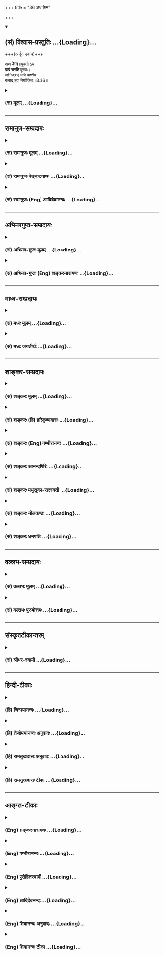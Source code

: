 +++
title = "36 अथ केन"

+++
<div class="js_include" newlevelforh1="2" title="(सं) विश्वास-प्रस्तुतिः" unfilled url="/purANam_vaiShNavam/mahAbhAratam/06-bhIShma-parva/03-bhagavad-gItA-parva/saMskRtam/vishvAsa-prastutiH/03_karma-yogaH/36_atha_kena.md">
<details open><summary><h2>(सं) विश्वास-प्रस्तुतिः ...{Loading}...</h2></summary>

+++(अर्जुन उवाच)+++

अथ **केन** प्रयुक्तो ऽयं  
**पापं चरति** पूरुषः।  
अनिच्छन्न् अपि वार्ष्णेय  
बलाद् इव नियोजितः॥3.36॥
</details>
</div>
<div class="js_include collapsed" newlevelforh1="3" title="(सं) मूलम्" unfilled url="/purANam_vaiShNavam/mahAbhAratam/06-bhIShma-parva/03-bhagavad-gItA-parva/saMskRtam/mUlam/03_karma-yogaH/36_atha_kena.md">
<details><summary><h3>(सं) मूलम् ...{Loading}...</h3></summary>

अर्जुन उवाच  
अथ केन प्रयुक्तोऽयं पापं चरति पूरुषः।  
अनिच्छन्नपि वार्ष्णेय बलादिव नियोजितः।।3.36।।
</details>
</div>


_________________
## रामानुज-सम्प्रदायः
<div class="js_include collapsed" newlevelforh1="3" title="(सं) रामानुजः मूलम्" unfilled url="/purANam_vaiShNavam/mahAbhAratam/06-bhIShma-parva/03-bhagavad-gItA-parva/saMskRtam/rAmAnujaH/mUlam/03_karma-yogaH/36_atha_kena.md">
<details><summary><h3>(सं) रामानुजः मूलम् ...{Loading}...</h3></summary>

।।3.36।। अर्जुन उवाच **अथ अयं** ज्ञानयोगाय प्रवृत्तः **पूरुषः** स्वयं
विषयान् अनुभवितुम् **अनिच्छन् अपि केन प्रयुक्तो** विषयानुभवरूपं **पापं
बलात् नियोजित इव चरति।**

</details>
</div>
<div class="js_include collapsed" newlevelforh1="3" title="(सं) रामानुजः वेङ्कटनाथः" unfilled url="/purANam_vaiShNavam/mahAbhAratam/06-bhIShma-parva/03-bhagavad-gItA-parva/saMskRtam/rAmAnujaH/venkaTanAthaH/03_karma-yogaH/36_atha_kena.md">
<details><summary><h3>(सं) रामानुजः वेङ्कटनाथः ...{Loading}...</h3></summary>

  
  
।।3.36।। ननुसदृशं चेष्टते 3।33 इत्यादिना वासनानुवर्तित्वमुक्तम् वासना च
चेतनस्येच्छाद्वारेण प्रवर्तिका एवं च सति ज्ञानयोगमिच्छतस्तद्विरोधितया
विषयानुभवमनिच्छतोऽपि कथं वासनाविषयानुभवे प्रवृत्तिहेतुः इति पृच्छति अथ
केनेति। अत्रअनिच्छमानोऽपि बलादाताड्येव नियोजितः इतियादवप्रकाशपाठोऽपपाठः।
अथशब्दोऽत्र प्रश्नार्थकः कात्स्न्र्यपरो वा। ज्ञानवानपीति ज्ञानवत्त्वेन
निर्दिष्टपरामर्शकोऽयंशब्द इत्यभिप्रायेणोक्तंअयं ज्ञानयोगाय प्रवृत्त इति।
न ह्ययं वासनयाऽप्यनिच्छापूर्वं प्रवर्तते चेतनत्वादिति पुरुषशब्दस्य भावः।
अनिच्छन्तोऽपि वायूदकादिप्रेरिताः प्रवर्तन्ते तद्वदत्रापि केनचित्प्रेरकेण
बलवता भवितव्यमिति मत्वोक्तंबलादित्यादि। बलादिव नियोजितः इत्यस्य
केनेत्यादिप्रश्नविरुद्धावगतार्थतां परिहर्तुं क्रमभेदेनान्वय उक्तः।
वायूदकादिबलान्नियोजितो यथाऽनिच्छिन्नप्याचरति तथाऽयमप्याचरति तत्र केन
प्रयुक्त इति प्रश्नार्थः।  
  

</details>
</div>
<div class="js_include collapsed" newlevelforh1="3" title="(सं) रामानुजः (Eng) आदिदेवानन्दः" unfilled url="/purANam_vaiShNavam/mahAbhAratam/06-bhIShma-parva/03-bhagavad-gItA-parva/saMskRtam/rAmAnujaH/english/AdidevAnandaH/03_karma-yogaH/36_atha_kena.md">
<details><summary><h3>(सं) रामानुजः (Eng) आदिदेवानन्दः ...{Loading}...</h3></summary>

3.36 Arjuna said Impelled by what does a man practising Jnana Yoga commit sin in the form of experiencing the objects of the senses, as if constrained by force, even against his own will not to experience the objects of the senses.

</details>
</div>


_________________
## अभिनवगुप्त-सम्प्रदायः
<div class="js_include collapsed" newlevelforh1="3" title="(सं) अभिनव-गुप्तः मूलम्" unfilled url="/purANam_vaiShNavam/mahAbhAratam/06-bhIShma-parva/03-bhagavad-gItA-parva/saMskRtam/abhinava-guptaH/mUlam/03_karma-yogaH/36_atha_kena.md">
<details><summary><h3>(सं) अभिनव-गुप्तः मूलम् ...{Loading}...</h3></summary>

।।3.36।। अथेति। पापं पापतया विदन्नपि जनः कथं तत्र प्रवर्तते इति प्रशनः।
अस्य प्रश्नस्योत्थापने अयमाशयः। स्वधर्मो यदि स्वहृदयादनपायि +++(S
हृदयानपायि )+++ त्वादत्याज्यः कथं तर्ह्यधर्माचरणमेषाम् +++(S omits तर्हि)+++ इति
कोऽयं स्वधर्मो नाम येनारिक्तो +++(S येन न रिक्तो N येनानतिरिक्तो)+++ जन्तुः
इत्युक्तं भवति।

</details>
</div>
<div class="js_include collapsed" newlevelforh1="3" title="(सं) अभिनव-गुप्तः (Eng) शङ्करनारायणः" unfilled url="/purANam_vaiShNavam/mahAbhAratam/06-bhIShma-parva/03-bhagavad-gItA-parva/saMskRtam/abhinava-guptaH/english/shankaranArAyaNaH/03_karma-yogaH/36_atha_kena.md">
<details><summary><h3>(सं) अभिनव-गुप्तः (Eng) शङ्करनारायणः ...{Loading}...</h3></summary>

3.36 Atha etc. The estion is this : Eventhough a man knows a sin to be a
sin, why does he proceed on it ; The idea in raising this estion is this
: If one's own duty cannot be (or should not be) given up, because it
does not vanish from one's own heart, then how to account for the sinful
acts of these men \[of the world\] ; This amounts to say : What is one's
own duty by which the creature is never deserted ; Eventhough one's own
duty rests in one's heart, the confusion (or evil) is created by the
interruption (or covering) of an intruder, and it is not created by the
absence of that duty-with this purport in mind, an answer to the above
estion-

</details>
</div>


_________________
## माध्व-सम्प्रदायः
<div class="js_include collapsed" newlevelforh1="3" title="(सं) मध्वः मूलम्" unfilled url="/purANam_vaiShNavam/mahAbhAratam/06-bhIShma-parva/03-bhagavad-gItA-parva/saMskRtam/madhvaH/mUlam/03_karma-yogaH/36_atha_kena.md">
<details><summary><h3>(सं) मध्वः मूलम् ...{Loading}...</h3></summary>

।।3.36।। बहवः कर्मकारणाः सन्ति क्रोधादयः कामश्च। तत्र को बलवानिति पृच्छति
अथेति। अथेत्यर्थान्तरंतयोर्न वशमागच्छेत् 3।34 इति प्रश्नप्रापकम्।

</details>
</div>
<div class="js_include collapsed" newlevelforh1="3" title="(सं) मध्वः जयतीर्थः" unfilled url="/purANam_vaiShNavam/mahAbhAratam/06-bhIShma-parva/03-bhagavad-gItA-parva/saMskRtam/madhvaH/jayatIrthaH/03_karma-yogaH/36_atha_kena.md">
<details><summary><h3>(सं) मध्वः जयतीर्थः ...{Loading}...</h3></summary>

।।3.36।। अथ केन इत्युर्जनप्रश्नोऽनुपपन्नः। तौ ह्यस्य परिपन्थिनौ 3।34 इति
रागद्वेषयोः परिपन्थित्वस्योक्तत्वात् न हि पापप्रयोजकत्वात्।
अन्यद्रागादेः पुरुषपरिपन्थित्वमित्यतः प्रश्नाभिप्रायमाह **बहव** इति।
कारणशब्दः करोतेर्ण्यन्तात्करणे ल्युडंतः स च त्रिलिङ्गः। अयमनुमान इति
भाष्ये प्रयोगात्। अथवा ण्यासश्रंथो युच् अष्टा.3।3।107 इति करणे युच्। अयं
च स्त्रीलिङ्गः। बहव इत्यपि स्त्रीलिङ्ग एव। वोतो गुणवचनात् अष्टा.4।1।44
इति विकल्पविधानात्। कर्मेति पापं विवक्षितम् द्वयोरेवोक्तत्वात् कथं बहव
इत्यनुवादः इत्यत आह **क्रोधादय** इति। पूर्वं भगवता द्वेषशब्देन
मदमत्सरादयोऽप्युपलक्षिताः अरिषड्वर्गप्रसिद्धेः। तदेतद्विदित्वैवमनुवदतीति
भावः। रागशब्देन कामः द्वेषशब्देन क्रोधादयश्च त्वयोक्ता इत्यर्थः। अस्य
प्रश्नस्य प्रकृते क उपयोगः इत्यत आह **अथे**ति। नास्य प्रकृतेन
हेतुहेतुमद्भावादिलक्षणासङ्गतिरिति स्वयमेव सूचितमित्यर्थः। अथेति
शब्देनार्थान्तरमेतदिति सूच्यते। तर्ह्यसङ्गतं न प्रष्टव्यमित्यतः
सङ्गत्यन्तराभावेऽपि प्रासङ्गिकी सङ्गतिरस्तीत्याशयवान् प्रसङ्गं दर्शयति
**तयोरि**ति। अत्रापि यो बलवांस्तं प्रति महान्तं प्रयत्नं करिष्यामीति
भावेन प्रश्नो युक्त एवेति भावः।

</details>
</div>


_________________
## शाङ्कर-सम्प्रदायः
<div class="js_include collapsed" newlevelforh1="3" title="(सं) शङ्करः मूलम्" unfilled url="/purANam_vaiShNavam/mahAbhAratam/06-bhIShma-parva/03-bhagavad-gItA-parva/saMskRtam/shankaraH/mUlam/03_karma-yogaH/36_atha_kena.md">
<details><summary><h3>(सं) शङ्करः मूलम् ...{Loading}...</h3></summary>


यद्य् अपि अनर्थमूलम् ध्यायतो विषयान् पुंसः (गीता 2.62) इति रागद्वेषौ ह्यस्य परिपन्थिनौ इति च +उक्तम्,  
विक्षिप्तम् अनवधारितं च तदुक्तम्।

तत् संक्षिप्तं निश्चितं च इदम् एवेति ज्ञातुम् इच्छन् अर्जुनः उवाच ज्ञाते हि तस्मिन् तदुच्छेदाय यत्नं कुर्याम् इति अर्जुन उवाच -

।।3.36।। **अथ केन** हेतुभूतेन **प्रयुक्तः** सन् राज्ञेव भृत्यः **अयं
पापं** कर्म **चरति** आचरति **पूरुषः** पुरुषः स्वयम् **अनिच्छन् अपि** हे
**वार्ष्णेय** वृष्णिकुलप्रसूत **बलात् इव नियोजितः** राज्ञेव इत्युक्तो
दृष्टान्तः।। शृणु त्वं तं वैरिणं सर्वानर्थकरं यं त्वं पृच्छसि इति भगवान्
उवाच

</details>
</div>
<div class="js_include collapsed" newlevelforh1="3" title="(सं) शङ्करः (हि) हरिकृष्णदासः" unfilled url="/purANam_vaiShNavam/mahAbhAratam/06-bhIShma-parva/03-bhagavad-gItA-parva/saMskRtam/shankaraH/hindI/harikRShNadAsaH/03_karma-yogaH/36_atha_kena.md">
<details><summary><h3>(सं) शङ्करः (हि) हरिकृष्णदासः ...{Loading}...</h3></summary>

।।3.36।। अर्जुन बोला यद्यपि ध्यायतो विषयान् पुंसः रागद्वेषौ ह्यस्य
परिपन्थिनौ इत्यादि प्रकरणोंमें अनर्थका मूल कारणबतलाया गया पर वह
भिन्नभिन्न प्रकरणोंमें और अनिश्चितरूपसे कहा गया है। इसलिये वह अनर्थोंका
कारण ठीक यही है। इस प्रकार निश्चयपूर्वक और संक्षेपसे जाननेमें आ जाय तो
मैं उसके उच्छेदके लिये प्रयत्न करूँ इस विचारसे उसके जाननेकी इच्छा करता
हुआ अर्जुन बोला हे वृष्णिकुलमें उत्पन्न हुए कृष्ण किस प्रधान कारणसे
प्रयुक्त किया हुआ यह पुरुष स्वयं न चाहता हुआ भी राजासे प्रयुक्त किये हुए
सेवककी तरह बलपूर्वक लगाया हुआसा पापकर्मका आचरण किया करता है। जिसको तू
पूछता है सर्व अनर्थोंके कारणरूप उस वैरीके विषयमें सुन ( इस उद्देश्यसे )
भगवान् बोले आचार्य पहले भगवान् शब्दका अर्थ करते हैं। सम्पूर्ण ऐश्वर्य
धर्म यश लक्ष्मी वैराग्य और मोक्ष इन छःका नाम भग है यह ऐश्वर्य आदि छहों
गुण बिना प्रतिबन्धके सम्पूर्णतासे जिस वासुदेवमें सदा रहते हैं। तथा
उत्पत्ति और प्रलयको भूतोंके आने और जानेको एवं विद्या और अविद्याको जो
जानता है उसका नाम भगवान् है अतः उत्पत्ति आदि सब विषयोंको जो भलीभाँति
जानते हैं वे वासुदेव भगवान् नामसे वाच्य हैं।

</details>
</div>
<div class="js_include collapsed" newlevelforh1="3" title="(सं) शङ्करः (Eng) गम्भीरानन्दः" unfilled url="/purANam_vaiShNavam/mahAbhAratam/06-bhIShma-parva/03-bhagavad-gItA-parva/saMskRtam/shankaraH/english/gambhIrAnandaH/03_karma-yogaH/36_atha_kena.md">
<details><summary><h3>(सं) शङ्करः (Eng) गम्भीरानन्दः ...{Loading}...</h3></summary>

Although the root cause of evil was stated in, 'In the case of a
person who dwells on objects' (2.62) and 'because they (attraction
and repulsion) are his adversaries' (34), that was presented desultorily
and vaguely. Wishing to know it briefly and definitely as, 'This is
thus, to be sure', Arjuna, with the idea, 'When this indeed becomes
known, I shall make effort for its eradication', said:


3.36 Atha, now then; varsneya, O scion of the Vrsni dynasty; being
prayuktah, impelled; kena, by what acting as the cause; as a servant is
by a king, does ayam, this; purusah, man; carati, commit; papam, sin, a
sinful act; api, even; anicchan, against his wish, though not himself
willing; niyojitah, being constrained; balat, by force; iva, as it
were-as if by a king, which illustration has already been given; The
Lord (Bhaga-van) said: 'You hear about that enemy, the source of all
evil, of which you ask-.' 'Bhaga is said to consist of all kinds of
majesty, virtue, fame, beauty, detachment as well as Liberation
\[Liberation stands for its cause, Illumination.\], (V.P.6.5.74). That
Vasudeva, in whom reside for ever, unimpeded and in their fullness, the
six alities of majesty etc. and who has the knowledge of such subjects
as creation etc., is called Bhaga-van. 'He is spoken of as Bhaga-van who
is aware of creation and dissolution, gain and loss, \[Gain and loss
stand for future prosperity and adversity.\] ignorance and Illumination
of all beings' (ibid. 78).

</details>
</div>
<div class="js_include collapsed" newlevelforh1="3" title="(सं) शङ्करः आनन्दगिरिः" unfilled url="/purANam_vaiShNavam/mahAbhAratam/06-bhIShma-parva/03-bhagavad-gItA-parva/saMskRtam/shankaraH/AnandagiriH/03_karma-yogaH/36_atha_kena.md">
<details><summary><h3>(सं) शङ्करः आनन्दगिरिः ...{Loading}...</h3></summary>

।।3.36।। प्रागेवानर्थमूलस्योक्तत्वात्पुनस्तज्जिज्ञासया
प्रश्नानुपपत्तिरित्याशङ्क्याह **यद्यपीति।** विक्षिप्तं विविधेषु
प्रदेशेषु क्षिप्तं दर्शितमिति यावत् अनवधारितमनेकत्रोक्तत्वादनेकधा
विवेककामादिभिर्विकल्पितत्वादित्यर्थः। नन्वनर्थमूलं परिहर्तव्यं तत्किमिति
ज्ञातुमिष्यते तत्राह **ज्ञाते हीति।** कुर्यामिति। तज्ज्ञानमर्थवदिति
शेषः। वाक्यारम्भार्थत्वमथशब्दस्य गृहीत्वा प्रश्नवाक्यं व्याकरोति
**अथेत्यादिना।** अनिच्छतोऽपि बलादेव दुश्चरितप्रेरितत्वे दृष्टान्तमाचष्टे
**राज्ञेवेति।** विनियोज्यत्वस्येच्छासापेक्षत्वात्तदभावे तदसिद्धिमाशङ्क्य
प्रागुक्तं स्मारयति **राज्ञेवेत्युक्त इति।**

</details>
</div>
<div class="js_include collapsed" newlevelforh1="3" title="(सं) शङ्करः मधुसूदन-सरस्वती" unfilled url="/purANam_vaiShNavam/mahAbhAratam/06-bhIShma-parva/03-bhagavad-gItA-parva/saMskRtam/shankaraH/madhusUdana-sarasvatI/03_karma-yogaH/36_atha_kena.md">
<details><summary><h3>(सं) शङ्करः मधुसूदन-सरस्वती ...{Loading}...</h3></summary>

।।3.36।। तत्र काम्यप्रतिषिद्धकर्मप्रवृत्तिकारणमपनुद्य भगवन्मतमनुवर्तितं
तत्कारणावधारणाय ध्यायतो विषयान्पुंस इत्यादिना पूर्वमनर्थमूलमुक्तम्।
सांप्रतं च प्रकृतेर्गुणसंमूढा इत्यादिना बहुविस्तरं कथितम्। तत्र किं
सर्वाण्यपि समप्राधान्येन कारणानि अथवैकमेव मुख्यं कारणमितराणि तु
तत्सहकारीणि केवलम्। तत्राद्ये सर्वेषां पृथक्पृथङ्निवारणे महान्प्रयासः
स्यात्। अन्त्ये त्वेकस्मिन्नेव निराकृते कृतकृत्यता स्यादित्यतो ब्रूहि मे
केन हेतुना प्रयुक्तः प्रेरितोऽयं त्वन्मताननुवर्ती सर्वज्ञानविमूढः पुरुषः
पापमनर्थानुबन्धि सर्वं फलाभिसंधिपुरःसरं काम्यं चित्रादि शत्रुवधसाधनं च
श्येनादि प्रतिषिद्धं च कलञ्जभक्षणादि बहुविधं कर्माचरति स्वयं
कर्तुमनिच्छन्नपि। नतु निवृत्तिलक्षणं परमपुरुषार्थानुबन्धि त्वदुपदिष्टं
कर्मेच्छन्नपि करोति। नच पारतन्त्र्यं विनेत्थं संभवति। अतो येन बलादिव
नियोजितो राज्ञेव भृत्यस्त्वन्मतविरुद्धं सर्वानर्थानुबन्धित्वं जानन्नपि
तादृशं कर्माचरति तमनर्थमार्गप्रवर्तकं मां प्रति ब्रूहि ज्ञात्वा
समुच्छेदायेत्यर्थः। हे वार्ष्णेय वृष्णिवंशे मन्मातामहकुले
कृपयावतीर्णेतिसंबोधनेन वार्ष्णेयीसुतोऽहं त्वया नोपेक्षणीय इति सूचयति।

</details>
</div>
<div class="js_include collapsed" newlevelforh1="3" title="(सं) शङ्करः नीलकण्ठः" unfilled url="/purANam_vaiShNavam/mahAbhAratam/06-bhIShma-parva/03-bhagavad-gItA-parva/saMskRtam/shankaraH/nIlakaNThaH/03_karma-yogaH/36_atha_kena.md">
<details><summary><h3>(सं) शङ्करः नीलकण्ठः ...{Loading}...</h3></summary>

।।3.36।। ईश्वरो धर्माधर्मौ रागद्वेषौ वा पुरुषस्य प्रवर्तकौ भवत
इत्यात्मनोऽस्वातन्त्र्यं मन्वानोऽर्जुन उवाच **अथ केनेति।** केन
ईश्वरादीनामन्यतमेनान्येन वा प्रयुक्तः प्रवर्तितः सन् अयं पुरुषः
पापमनिष्टं चरति करोति। अनिच्छन्नित्यनेन रागद्वेषयोः प्रवर्तकत्वं
निरस्तम्। सति हि रागे इच्छा भवति। अत इच्छाया अभावाद्रागाभावः।
रागस्याप्रवर्तकत्वे तन्मूलभूतसंस्कारहेत्वोर्धर्माधर्मयोरप्रवर्तकत्वं
ततश्च तत्सापेक्षस्य ईश्वरस्यापीति सर्वेषामाक्षेपः। तस्मान्मुख्यं
प्रवर्तकं यत्तद्वाच्यमित्यर्थः। बलादिव नियोजितः विष्टिगृहीत इवेत्यर्थः।

</details>
</div>
<div class="js_include collapsed" newlevelforh1="3" title="(सं) शङ्करः धनपतिः" unfilled url="/purANam_vaiShNavam/mahAbhAratam/06-bhIShma-parva/03-bhagavad-gItA-parva/saMskRtam/shankaraH/dhanapatiH/03_karma-yogaH/36_atha_kena.md">
<details><summary><h3>(सं) शङ्करः धनपतिः ...{Loading}...</h3></summary>

।।3.36।। ध्यायतो विषयान् रागद्वेषौ ह्यस्य परिपन्थिनाविति पूर्वग्रन्थेनि
संसारपातहेतुभूतानि विस्तरेण भगवतोक्तानि तत्र संक्षिप्तं निश्चितमिदमेवेति
ज्ञातुमिच्छन्नर्जुन उवाच। ज्ञाते हि तस्मिंस्तदुच्छेदाय प्रयत्नं
कुर्यामित्यभिप्रायेण **अथेति।** केन हेतुभूतेन प्रयुक्तः प्रेरितः
सन्ननिच्छन्नपि बलादिव नियोजितो राज्ञेव भृत्योऽयं पुरुषः पापमाचरति यथा
त्वमजोऽपि केनचिदतिभक्तेन प्रार्थितः वृष्णिकुले जन्म लब्धवानसि तथेति
सूचयन्नाह **वार्ष्णेयेति।** तं वैरिणं ब्रूहीत्यर्थः।

</details>
</div>


_________________
## वल्लभ-सम्प्रदायः
<div class="js_include collapsed" newlevelforh1="3" title="(सं) वल्लभः मूलम्" unfilled url="/purANam_vaiShNavam/mahAbhAratam/06-bhIShma-parva/03-bhagavad-gItA-parva/saMskRtam/vallabhaH/mUlam/03_karma-yogaH/36_atha_kena.md">
<details><summary><h3>(सं) वल्लभः मूलम् ...{Loading}...</h3></summary>

।।3.36।। परधर्मकृतेः पापं पुण्यं च निजधर्मतः। इति ज्ञात्वा मतं पार्थः।
सन्दिहानोऽथ पृच्छति अथ केनेति। तयोर्न वशमागच्छेत् 3।37 इत्यत्यशक्यं
अस्वतन्त्रत्वात् रोगिवत्। परधर्मस्वधर्मानुष्ठाने वैपरीत्यमिति पापाचरणे
तु केनचित्प्रवर्त्तकेन प्राकृतेनापि भाव्यमिति अतःकेन इति प्रश्नः।

</details>
</div>
<div class="js_include collapsed" newlevelforh1="3" title="(सं) वल्लभः पुरुषोत्तमः" unfilled url="/purANam_vaiShNavam/mahAbhAratam/06-bhIShma-parva/03-bhagavad-gItA-parva/saMskRtam/vallabhaH/puruShottamaH/03_karma-yogaH/36_atha_kena.md">
<details><summary><h3>(सं) वल्लभः पुरुषोत्तमः ...{Loading}...</h3></summary>

  
  
।।3.36।। अथ पुरुषांशानामधिष्ठाता तु भगवान् स चैवमुपदिशति। माया केषाञ्चन
मोहयितुं प्रोक्ता तदा केनचिन्नियुक्तः सन्नयं पापाचरणे प्रवर्तत
इत्यर्जुनो जिज्ञासुर्विज्ञापयति। अर्जुन उवाच अथ केनेति। अथ पुरुषः
पुरुषसम्बन्धित्वादनिच्छन्नपि हे वार्ष्णेय भक्तिधर्मप्रवृत्यर्थं
सत्कुलाविर्भूत बलान्नियोजित इव अधिष्ठात्रा प्रेरित इव केन प्रयुक्तः पापं
चरति पापगतियुक्तो भवति तत्फलभोगं च करोति।  
  

</details>
</div>


_________________
## संस्कृतटीकान्तरम्
<div class="js_include collapsed" newlevelforh1="3" title="(सं) श्रीधर-स्वामी" unfilled url="/purANam_vaiShNavam/mahAbhAratam/06-bhIShma-parva/03-bhagavad-gItA-parva/saMskRtam/shrIdhara-svAmI/03_karma-yogaH/36_atha_kena.md">
<details><summary><h3>(सं) श्रीधर-स्वामी ...{Loading}...</h3></summary>

।।3.36।। तयोर्न वशमागच्छेदित्युक्तं तदेतदशक्यं मन्वानोऽर्जुन उवाच **अथ
केनेति।** वृष्णेर्वंशेऽवतीर्णो वार्ष्णेयः हे वार्ष्णेय अनर्थरूपं पापं
कर्तुमनिच्छन्नपि केन प्रयुक्तः प्रेरितोऽयं पुरुषः पापं चरति। कामक्रोधौ
विवेकबलेन निरुन्धतोऽपि पुरुषस्य पुनः पापे प्रवृत्तिदर्शनादन्योऽपि
तयोर्मूलभूतः कश्चित्प्रवर्तको भवेदिति संभावनायां प्रश्नः।

</details>
</div>


_________________
## हिन्दी-टीकाः
<div class="js_include collapsed" newlevelforh1="3" title="(हि) चिन्मयानन्दः" unfilled url="/purANam_vaiShNavam/mahAbhAratam/06-bhIShma-parva/03-bhagavad-gItA-parva/hindI/chinmayAnandaH/03_karma-yogaH/36_atha_kena.md">
<details><summary><h3>(हि) चिन्मयानन्दः ...{Loading}...</h3></summary>

।।3.36।। धर्मशास्त्रों की परम्परा के अनुसार यहाँ अर्जुन विचाराधीन प्रकरण
पर एक निश्चित प्रश्न पूछता है। इस प्रश्न से ही ज्ञात होता है कि अर्जुन
अपनी प्रारम्भिक उन्माद् की स्थिति से बहुत कुछ बाहर आ गया था और अब उसने
आत्मनिरीक्षण भी प्रारम्भ कर दिया था जिसके फलस्वरूप उसे अपने ही मन में
कुछ ऐसे गुण अथवा शक्तियाँ कार्य कर रहीं अनुभव हुईं जो उसके उच्च गुणों की
अभिव्यक्ति में बाधक बनकर उनके प्रभाव को ही नष्ट कर रहीं थीं। उसका प्रश्न
ऐसे परिचित शब्दों में पूछा गया है कि लगता है मानो आज का कोई विद्यार्थी
ही इस प्रश्न को पूछ रहा है। कोई भी मनुष्य ऐसा नहीं है जिसे कुछ मात्रा में
ही सही अच्छे और बुरे का पुण्य और पाप का ज्ञान न हो। बुद्धि से प्रत्येक
व्यक्ति जानता है कि पुण्य क्या है किन्तु जब कर्म करने का समय आता है तब
पाप में ही उसकी प्रवृत्ति होती है। यह एक दुर्भाग्य पूर्ण विडम्बना है।
स्वयं के आदर्श और वास्तविक आचरण में जो दूरी रहती है वह सभी आत्मनिरीक्षक
विचारकों के लिये वास्तव में एक बड़ी समस्या बन जाती है। हमारे हृदय मे
स्थित दैवी गुण व्यक्त होकर श्रेष्ठतर उपलब्धि प्राप्त करना चाहते हैं
परन्तु पाशविक प्रवृत्तियां हमें प्रलोभित करके श्रेयमार्ग से दूर ले जाती
हैं और हम निम्न स्तर के शारीरिक सुखों में ही रमण करते रहते हैं। अधिकांश
समय यह सब हमारी अनिच्छा से ही होता रहता है। अर्जुन पूछता है मन में बैठे
इस राक्षस का स्वरूप क्या है जो हममें स्थित दैवी गुणों को सुनियोजित ढंग
से लूट ले जाता है वृष्णि वंश में जन्म होने से श्रीकृष्ण का नाम वार्ष्णेय
था। इस प्रश्न का उत्तर देते हुए

</details>
</div>
<div class="js_include collapsed" newlevelforh1="3" title="(हि) तेजोमयानन्दः अनुवादः" unfilled url="/purANam_vaiShNavam/mahAbhAratam/06-bhIShma-parva/03-bhagavad-gItA-parva/hindI/tejomayAnandaH/anuvAdaH/03_karma-yogaH/36_atha_kena.md">
<details><summary><h3>(हि) तेजोमयानन्दः अनुवादः ...{Loading}...</h3></summary>

।।3.36।। अर्जुन ने कहा -- हे वार्ष्णेय ! फिर यह पुरुष बलपूर्वक बाध्य
किये हुये के समान अनिच्छा होते हुये भी किसके द्वारा प्रेरित होकर पाप का
आचरण करता है;

</details>
</div>
<div class="js_include collapsed" newlevelforh1="3" title="(हि) रामसुखदासः अनुवादः" unfilled url="/purANam_vaiShNavam/mahAbhAratam/06-bhIShma-parva/03-bhagavad-gItA-parva/hindI/rAmasukhadAsaH/anuvAdaH/03_karma-yogaH/36_atha_kena.md">
<details><summary><h3>(हि) रामसुखदासः अनुवादः ...{Loading}...</h3></summary>

।।3.36।। अर्जुन बोले - हे वार्ष्णेय ! फिर यह मनुष्य न चाहता हुआ भी
जबर्दस्ती लगाये हुएकी तरह किससे प्रेरित होकर पापका आचरण करता है;

</details>
</div>
<div class="js_include collapsed" newlevelforh1="3" title="(हि) रामसुखदासः टीका" unfilled url="/purANam_vaiShNavam/mahAbhAratam/06-bhIShma-parva/03-bhagavad-gItA-parva/hindI/rAmasukhadAsaH/TIkA/03_karma-yogaH/36_atha_kena.md">
<details><summary><h3>(हि) रामसुखदासः टीका ...{Loading}...</h3></summary>

3.36।।***व्याख्या--'*अथ केन प्रयुक्तोऽयं ৷৷. बलादिव नियोजितः--**
यदुकुलमें 'वृष्णि' नामका एक वंश था। उसी वृष्णिवंशमें अवतार लेनेसे भगवान्
श्रीकृष्णका एक नाम 'वार्ष्णेय' है। पूर्वश्लोकमें भगवान्ने स्वधर्म-पालनकी
प्रशंसा की है। धर्म 'वर्ण' और 'कुल' का होता है; अतः अर्जुन भी कुल-(वंश-)
के नामसे भगवान्को सम्बोधित करके प्रश्न करते हैं। विचारवान् पुरुष पाप नहीं
करना चाहता; क्योंकि पापका परिणाम दुःख होता है और दुःखको कोई भी प्राणी
नहीं चाहता। यहाँ **अनिच्छन्** पदका तात्पर्य भोग है संग्रहकी इच्छाका त्याग
नहीं, प्रत्युत पाप करनेकी इच्छाका त्याग है। कारण कि भोग और संग्रहकी
इच्छा ही समस्त पापोंका मूल है, जिसके न रहनेपर पाप होते ही नहीं। विचारशील
मनुष्य पाप करना तो नहीं चाहता, पर भीतर सांसारिक भोग और संग्रहकी इच्छा
रहनेसे वह करनेयोग्य कर्तव्य कर्म नहीं कर पाता और न करनेयोग्य पाप-कर्म कर
बैठता है।**अनिच्छन्** पदकी प्रबलताको बतानेके लिये अर्जुन **बलादिव
नियोजितः** पदोंको कहते हैं। तात्पर्य यह है कि पापवृत्तिके उत्पन्न होनेपर
विचारशील पुरुष उस पापको जानता हुआ उससे सर्वथा दूर रहना चाहता है; फिर भी
वह उस पापमें ऐसे लग जाता है, जैसे कोई उसको जबर्दस्ती पापमें लगा रहा हो।
इससे ऐसा मालूम होता है कि पापमें लगानेवाला कोई बलवान् कारण है। पापोंमें
प्रवृत्तिका मूल कारण है-- 'काम' अर्थात् सांसारिक सुख-भोग और संग्रहकी
कामना। परन्तु इस कारणकी ओर दृष्टि न रहनेसे मनुष्यको यह पता नहीं चलता कि
पाप करानेवाला कौन है वह यह समझता है कि मैं तो पापको जानता हुआ उससे
निवृत्त होना चाहता हूँ पर मेरेको कोई बलपूर्वक पापमें प्रवृत्त करता है;
जैसे दुर्योधनने कहा है--**जानामि धर्मं न च मे**

</details>
</div>


_________________
## आङ्ग्ल-टीकाः
<div class="js_include collapsed" newlevelforh1="3" title="(Eng) शङ्करनारायणः" unfilled url="/purANam_vaiShNavam/mahAbhAratam/06-bhIShma-parva/03-bhagavad-gItA-parva/english/shankaranArAyaNaH/03_karma-yogaH/36_atha_kena.md">
<details><summary><h3>(Eng) शङ्करनारायणः ...{Loading}...</h3></summary>

3.36. Arjuna said Then, induced by what, does this person \[of the world\] commit sin-eventhough he does not desire it-as if instigated by a force, overpowering \[him\] ;

</details>
</div>
<div class="js_include collapsed" newlevelforh1="3" title="(Eng) गम्भीरानन्दः" unfilled url="/purANam_vaiShNavam/mahAbhAratam/06-bhIShma-parva/03-bhagavad-gItA-parva/english/gambhIrAnandaH/03_karma-yogaH/36_atha_kena.md">
<details><summary><h3>(Eng) गम्भीरानन्दः ...{Loading}...</h3></summary>

3.36 Arjuna said Now then, O scion of the Vrsni dynasty (Krsna),
impelled by what does this man commit sin even against his wish, being constrained by force, as it were;

</details>
</div>
<div class="js_include collapsed" newlevelforh1="3" title="(Eng) पुरोहितस्वामी" unfilled url="/purANam_vaiShNavam/mahAbhAratam/06-bhIShma-parva/03-bhagavad-gItA-parva/english/purohitasvAmI/03_karma-yogaH/36_atha_kena.md">
<details><summary><h3>(Eng) पुरोहितस्वामी ...{Loading}...</h3></summary>

3.36 Arjuna asked: My Lord! Tell me, what is it that drives a man to sin, even against his will and as if by compulsion;

</details>
</div>
<div class="js_include collapsed" newlevelforh1="3" title="(Eng) आदिदेवनन्दः" unfilled url="/purANam_vaiShNavam/mahAbhAratam/06-bhIShma-parva/03-bhagavad-gItA-parva/english/AdidevanandaH/03_karma-yogaH/36_atha_kena.md">
<details><summary><h3>(Eng) आदिदेवनन्दः ...{Loading}...</h3></summary>

3.36 Arjuna said But, impelled by what, O Krsna, does one (practising Jnana Yoga), commit sin even against his own will, constrained as it were, by force;

</details>
</div>
<div class="js_include collapsed" newlevelforh1="3" title="(Eng) शिवानन्दः अनुवादः" unfilled url="/purANam_vaiShNavam/mahAbhAratam/06-bhIShma-parva/03-bhagavad-gItA-parva/english/shivAnandaH/anuvAdaH/03_karma-yogaH/36_atha_kena.md">
<details><summary><h3>(Eng) शिवानन्दः अनुवादः ...{Loading}...</h3></summary>

3.36 Arjuna said But impelled by what does man commit sin, though against his wishes, O Varshneya (Krishna), constrained as it were, by force;

</details>
</div>
<div class="js_include collapsed" newlevelforh1="3" title="(Eng) शिवानन्दः टीका" unfilled url="/purANam_vaiShNavam/mahAbhAratam/06-bhIShma-parva/03-bhagavad-gItA-parva/english/shivAnandaH/TIkA/03_karma-yogaH/36_atha_kena.md">
<details><summary><h3>(Eng) शिवानन्दः टीका ...{Loading}...</h3></summary>

3.36 अथ now; केन by which; प्रयुक्तः impelled; अयम् this; पापम् sin;
चरति does; पूरुषः man; अनिच्छन् not wishing; अपि even; वार्ष्णेय O Varshneya; बलात् by force; इव as it were; नियोजितः
constrained.Commentary Varshneya is one born in the family of the Vrishnis; a name of Krishna.

</details>
</div>
